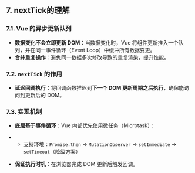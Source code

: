 ## 7. nextTick的理解

### 7.1. **Vue 的异步更新队列**

-   **数据变化不会立即更新 DOM**：当数据变化时，Vue 将组件更新推入一个队列，并在同一事件循环（Event Loop）中缓冲所有数据变更。
-   **合并重复操作**：避免同一数据多次修改导致的重复渲染，提升性能。

### 7.2. `nextTick` **的作用**

-   **延迟回调执行**：将回调函数推迟到**下一个 DOM 更新周期之后执行**，确保能访问到更新后的 DOM。

### 7.3. **实现机制**

-   **底层基于事件循环**：Vue 内部优先使用微任务（Microtask）：

<!---->

-   -   支持环境：`Promise.then` → `MutationObserver` → `setImmediate` → `setTimeout`（降级方案）

<!---->

-   **保证执行时机**：在浏览器完成 DOM 更新后触发回调。
